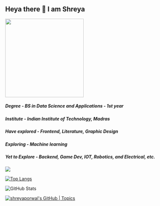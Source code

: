 ## Heya there 👋 I am Shreya 


<img src="https://avatars.githubusercontent.com/u/60391776?v=4" style="height:250px"/>

##### Degree - BS in Data Science and Applications - 1st year
##### Institute - Indian Institute of Technology, Madras
##### Have explored - Frontend, Literature, Graphic Design
##### Exploring - Machine learning
##### Yet to Explore - Backend, Game Dev, IOT, Robotics, and Electrical, etc.

 <img src="https://github-readme-streak-stats.herokuapp.com/?user=porwalshreyaa"/>

 [![Top Langs](https://github-readme-stats.vercel.app/api/top-langs/?username=porwalshreyaa)](https://github.com/porwalshreyaa/github-readme-stats)

![GitHub Stats](https://github-readme-stats.vercel.app/api?username=porwalshreyaa&repo=github-readme-stats&cache_seconds=86400&theme=holi)  

[![shreyaporwal's GitHub | Topics](https://stats.quine.sh/shreyaporwal/topics-over-time?theme=dark)](https://quine.sh?utm_source=widgets&utm_campaign=shreyaporwal)


